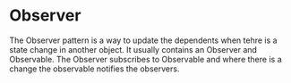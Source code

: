 # Observer

The Observer pattern is a way to update the dependents when tehre is a state change in another object. It usually contains an Observer and Observable. The Observer subscribes to Observable and where there is a change the observable notifies the observers.
